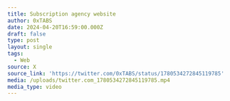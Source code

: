 ```yaml
---
title: Subscription agency website
author: 0xTABS
date: 2024-04-20T16:59:00.000Z
draft: false
type: post
layout: single
tags:
  - Web
source: X
source_link: 'https://twitter.com/0xTABS/status/1780534272845119785'
media: /uploads/twitter.com_1780534272845119785.mp4
media_type: video
---
```


